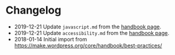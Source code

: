 # Changelog

- 2019-12-21 Update `javascript.md` from the [handbook page](https://make.wordpress.org/core/handbook/best-practices/coding-standards/javascript-coding-standards/).
- 2019-12-21 Update `accessibility.md` from the [handbook page](https://make.wordpress.org/core/handbook/best-practices/coding-standards/accessibility-coding-standards/).
- 2018-01-14 Initial import from https://make.wordpress.org/core/handbook/best-practices/
